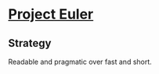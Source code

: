 # [Project Euler](https://projecteuler.net/)

## Strategy

Readable and pragmatic over fast and short.
